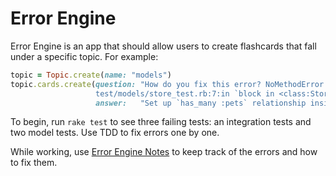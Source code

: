 # Error Engine

Error Engine is an app that should allow users to create flashcards that fall under a specific topic. For example:

```ruby
topic = Topic.create(name: "models")
topic.cards.create(question: "How do you fix this error? NoMethodError: undefined method `pets' for #<Store:0x00000108b755f8>\n
                   test/models/store_test.rb:7:in `block in <class:StoreTest>'",
                   answer:   "Set up `has_many :pets` relationship inside of the Store class.")
```

To begin, run `rake test` to see three failing tests: an integration tests and two model tests. Use TDD to fix errors one by one. 

While working, use [Error Engine Notes](https://www.dropbox.com/s/pqjyfnrlkrf4hn2/error_engine_notes.pages?dl=0) to keep track of the errors and how to fix them.